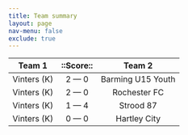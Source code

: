 ```yaml
---
title: Team summary
layout: page
nav-menu: false
exclude: true
---
```




|   Team 1    |  ::Score::  |      Team 2       |
|:-----------:|:-----------:|:-----------------:|
| Vinters (K) | 2 &mdash; 0 | Barming U15 Youth |
| Vinters (K) | 2 &mdash; 0 |   Rochester FC    |
| Vinters (K) | 1 &mdash; 4 |     Strood 87     |
| Vinters (K) | 0 &mdash; 0 |   Hartley City    |

 <br /><br /><br />